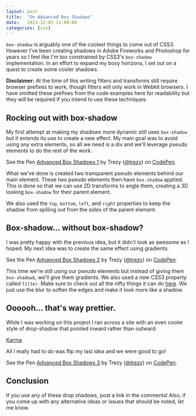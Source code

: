 ```yaml
---
layout: post
title:  "On Advanced Box Shadows"
date:   2013-12-03 12:00:00
categories: [css]
---
```


`box-shadow` is arguably one of the coolest things to come out of CSS3. However I've been creating shadows in Adobe Fireworks and Photoshop for years so I feel like I'm too constrained by CSS3's `box-shadow` implementation. In an effort to expand my boxy horizons, I set out on a quest to create some cooler shadows.<!--more-->

**Disclaimer:** At the time of this writing filters and transforms still require browser prefixes to work, though filters will only work in Webkit browsers. I have omitted these prefixes from the code examples here for readability but they will be required if you intend to use these techniques.

## Rocking out with box-shadow

My first attempt at making my shadows more dynamic still uses `box-shadow` but it extends its use to create a new effect. My main goal was to avoid using any extra elements, so all we need is a div and we'll leverage pseudo elements to do the rest of the work.

<p data-height="300" data-theme-id="2296" data-slug-hash="Jrhpc" data-default-tab="css,result" data-user="trezy" data-pen-title="Advanced Box Shadows 1" class="codepen">See the Pen <a href="https://codepen.io/trezy/pen/Jrhpc/">Advanced Box Shadows 1</a> by Trezy (<a href="https://codepen.io/trezy">@trezy</a>) on <a href="https://codepen.io">CodePen</a>.</p>
<script async src="https://static.codepen.io/assets/embed/ei.js"></script>

What we've done is created two transparent pseudo elements behind our main element. These two pseudo elements then have `box-shadow` applied. This is done so that we can use 2D transforms to angle them, creating a 3D looking `box-shadow` for their parent element.

We also used the `top`, `bottom`, `left`, and `right` properties to keep the shadow from spilling out from the sides of the parent element.

## Box-shadow... without box-shadow?

I was pretty happy with the previous idea, but it didn't look as awesome as I hoped. My next idea was to create the same effect using gradients.

<p data-height="300" data-theme-id="2296" data-slug-hash="aybiL" data-default-tab="css,result" data-user="trezy" data-pen-title="Advanced Box Shadows 2" class="codepen">See the Pen <a href="https://codepen.io/trezy/pen/aybiL/">Advanced Box Shadows 2</a> by Trezy (<a href="https://codepen.io/trezy">@trezy</a>) on <a href="https://codepen.io">CodePen</a>.</p>
<script async src="https://static.codepen.io/assets/embed/ei.js"></script>

This time we're still using our pseudo elements but instead of giving them `box-shadow`s, we'll give them gradients. We also used a new CSS3 property called `filter`. Make sure to check out all the nifty things it can do [here](http://html5-demos.appspot.com/static/css/filters/index.html). We just use the blur to soften the edges and make it look more like a shadow.

## Oooooh... that's way prettier.

While I was working on this project I ran across a site with an even cooler style of drop-shadow that pointed inward rather than outward:

[Karma](http://http://demo.truethemes.net/Karma-Wordpress/)

All I really had to do was flip my last idea and we were good to go!

<p data-height="300" data-theme-id="2296" data-slug-hash="zEtgJ" data-default-tab="css,result" data-user="trezy" data-pen-title="Advanced Box Shadows 3" class="codepen">See the Pen <a href="https://codepen.io/trezy/pen/zEtgJ/">Advanced Box Shadows 3</a> by Trezy (<a href="https://codepen.io/trezy">@trezy</a>) on <a href="https://codepen.io">CodePen</a>.</p>
<script async src="https://static.codepen.io/assets/embed/ei.js"></script>

## Conclusion

If you use any of these drop shadows, post a link in the comments! Also, if you come up with any alternative ideas or issues that should be noted, let me know.
